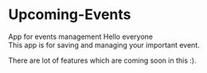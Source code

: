 # Upcoming-Events
App for events management
Hello everyone  
This app is for saving and managing your important event.

There are lot of features which are coming soon in this :).
